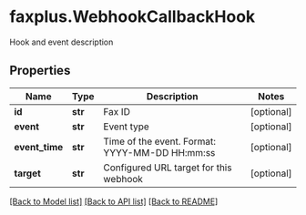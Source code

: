 # faxplus.WebhookCallbackHook
Hook and event description

## Properties

Name | Type | Description | Notes
------------ | ------------- | ------------- | -------------
**id** | **str** | Fax ID | [optional] 
**event** | **str** | Event type | [optional] 
**event_time** | **str** | Time of the event. Format: YYYY-MM-DD HH:mm:ss | [optional] 
**target** | **str** | Configured URL target for this webhook | [optional] 

[[Back to Model list]](../README.md#documentation-for-models) [[Back to API list]](../README.md#documentation-for-api-endpoints) [[Back to README]](../README.md)

